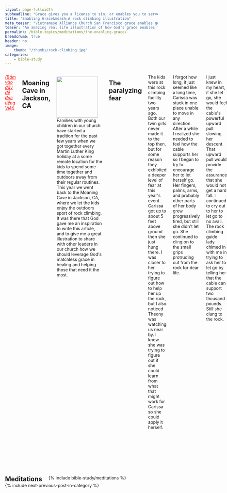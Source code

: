 ```yaml
---
layout: page-fullwidth
subheadline: "Grace gives you a license to sin, or enables you to serve God?"
title: "Enabling Grace&mdash;A rock climbing illustration"
meta_teaser: "Vietnamese Alliance Church San Francisco grace enables good works"
teaser: "An amazing real life illustration of how God's grace enables folks to do the impossible. The feat may be easy for some, but for others they may be impossible. These folks need a huge dose of God's grace to overcome their fears so they may achieve their impossibilities. For folks that are already achievers, there is no need to teach or encourage them, as a matter of fact you can't even stop them. This article addresses the meeting of the need of more feeble Christians like Mr. Feeble-mind in John Bunyan's Pilgrim's Progress. I'm one such feeble-minded Christian."
permalink: /bible-topics/meditations/the-enabling-grace/
breadcrumb: true
header: no
image:
    thumb: "/thumbs/rock-climbing.jpg"
categories:
    - bible-study
---
```

<!--more-->
<div class="row">
<div class="medium-8 columns" markdown="1">

<em><a style="color: #ff0000;" href="{{ site.baseurl }}/hoc-kinh-thanh/suy-gam/quyen-nang-cua-an-dien/">(Bấm vào đây để đọc tiếng Việt)</a></em>

## Moaning Cave in Jackson, CA

<div>
<p>
<img alt src="{{ site.baseurl }}/images/rock-climbing.jpg" style="border: 0px none; margin: 7px 15px 0px 0px; max-width: 100%; height: 136px; padding: 0px; float: left;">
Families with young children in our church have started a tradition for the past few years when we got together every Martin Luther King holiday at a some remote location for the kids to spend some time together and outdoors away from their regular routines. This year we went back to the Moaning Cave in Jackson, CA, where we let the kids enjoy the outdoors sport of rock climbing. It was there that God gave me an inspiration to write this article, and to give me a great illustration to share with other leaders in our church how we should leverage God's matchless grace in healing and helping those that need it the most.
</p>
</div>

## The paralyzing fear

The kids were at this rock climbing facility two years ago. Both our twin girls never made it to the top then, but for some reason they exhibited a deeper level of fear at this year's event. Carissa got up to about 5 feet above ground then she just hung there. I was closer to her trying to figure out how to help her up the rock, but I also noticed Theony was watching us near by. I knew she was trying to figure out if she could learn from what that might work for Carissa so she could apply it herself.

I forgot how long, it just seemed like a long time, Carissa was stuck in one place unable to move in any direction. After a while I realized she needed to feel how the cable supports her so I began to try to encourage her to let herself go. Her fingers, palms, arms, and probably other parts of her body grew progressively tired, but still she didn't let go. She continued to cling on to the small grips protruding out from the rock for dear life.

I just knew in my heart, if she let go, she would feel the cable's powerful upward pull slowing her descent. That upward pull would provide the assurance that she would not get a hard fall. I continued to cry out to her to let go to no avail. The rock climbing guide lady chimed in with me in trying to ask her to let go by telling her that the cable can support two thousand pounds. Still she clung to the rock.

Other folks tried to show her what other grip points for her to grab with her already very tired fingers, or where to rest her weary feet. But the instructions came from others didn't help the matter one bit as she got more frustrated. She simply couldn't move. But I wasn't frustrated. I knew what she was facing, because I had been there during a very trying time in my life. It seemed as if God's love was pouring out in my heart to wait, for the right moment.

## Trusting the cable

Carissa must have come to a place when she learned she could trust the cable, that it would not cause any harm to come to her. Once she got there, I knew she would be able to make it to the top, and to enjoy the journey at the same time.

After what seemed like a long time, I began to reach out to Carissa, to let her feel my support with my hands and shoulders under her weight, and encouraged her to let go of the rock. Letting go she did, but probably not after she had no strength left to hold on.

Though Carissa had gotten safely on the ground, she descended with my support instead of letting her full weight ride on the cable to experience its working against gravity on her favor. I knew she needed to develop this trust on the cable before she could reach the top, if she still has it in her to try again.

After getting down safely on the ground, she began to ask me to massage her hands, wrists, and arms. Carissa had recovered somewhat, her hands were still shaking but she asked the guide to put the harness on her again. This time I knew what I had to do to help her. As soon as she was barely two feet above ground, I asked her to let go. She did, and she felt the upward tug of the powerful cable. Then after a few tries like that, climbing a short distance up, letting herself drop, she learned to trust the cable, and then the bell at the twenty foot high peak was all of a sudden within her reach. And then she made more trips up and down the rock.

## God is our mighty cable

As many of us witnessed Carissa's struggle that day, we can draw many great lessons especially as leaders, pastors, and Sunday School teachers in our church. You are the one who are tasked with the job of helping such ones like Carissa to ascend the rock of their faith.

Did Carissa find the tips on how she could ascend the rock helpful? Not one bit. They actually made her more frustrated. All the helpers around her did not see the magnitude of her fear. Telling her to stop being afraid would not take away her fear. Telling her about the myriad grips on the rock's surface would make her panic. Getting angry with her would increase her pain.

Now let us imagine Carissa is like many Christians in our church. Climbing the rock is nothing compared with ascending the stairway to heaven. While the cable helps Carissa climb, it took our Lord Jesus to leave heaven and be crucified on the cross to get us up there. Now which is harder? Then why are many leaders still trying to make the same mistakes like when we tried to help Carissa ascend the rock? Do you know how useless those tips are? I know, because they are useless to me. And we saw it before our very eyes at the foot of the tall rocky challenge. Nevertheless, the tips may come in handy when the core issue of fear is resolved.

Once Carissa found for herself that she could trust the cable, the rest is history. This cable is like God's Grace, Mercies, and Faithfulness all combined whose tensile strength is increased by the power that created the universe and treated with the blood of the Son of God and guaranteed with an oath directly from the One in Whom there is no shadow of turning (Hebrews 6:13).

If we know how the knowledge of the trustworthy cable helps Carissa, why are folks afraid of letting Christians know of the amazing scarlett cord of redemption (Joshua 2:18)? Many folks are afraid that if they know of this cord they will be given a license to sin, but did we see this during Carissa's struggle? What happened after she learned of the "grace" of the cable? Did she squander this knowledge? Did she find it an excuse to quit? No, she found strength, she felt an irresistible urge to reach for the stars. Like Carissa, Christians who discovered God's grace&mdash;cable&mdash;become slave to righteousness, they can't resist doing good, to get to the peak of what God has in store for them. My advise to church leaders is you should take advantage of God's cable of grace to let Christians know that He would not let them fall.

## Living in fear is burdensome

Let's suppose someone tries to motivate Carissa to climb to the top using fear or rewards: Don't let go, because if you do, you'll fall and hurt real bad. If you get to the top, there will be a great reward waiting for you. Or using shame, or cheers, or pep talks? None of those things would have worked for Carissa as her fear was too overwhelming. And yet this strategy is often used to motivate Christians. They might work for worldly goals, but for something as impossible as having our sins wiped as clean as snow, for becoming children of God, leave them to the world.

Many Christians struggle much like Carissa did. Their ascending to the height as far as heaven while being motivated by fear proves too much for them. Year by year they wait for a revival meeting, a "bồi linh" event, only to be disappointed, while the specifications of God's grace's tensile strength is clearly shown the wonderful scriptures if they know where to look. God gives us 52 Sundays a year with 52 chances to proclaim through sermons and Sunday School lessons to grow people's faith as they learn of God's cable. Let us not leave this wonderful job to others.

## The true objective

For worldy pursuit, there is nothing wrong with setting a goal, and then work out steps leading to it. There are myriad examples in daily life. However things might be turned upside down in the spiritual realm. Jesus gives us plenty of <em>"for the kingdom of God is like ..."</em> where priorities and values are the opposite of what we expect.

Had our objective been to teach kids like Carissa the power of the cable to support her, she would have discovered that she could get to  the top with it. The getting to the top is an added bonus as she might even find that the floating down with the support of the cable might actually be more fun. But if the objective is to get to the top, it compounds her discouragement upon failure.

The apostle Paul uses all he has in his toolbox to teach us the true objective: Jesus. He'd tell us to fix our eyes upon Him. Even Jesus told us to fix our eyes upon Himself like the Hebrews of old were to fix their eyes upon the bronze snake when they were bitten by snakes in the desert. Once the Christians grow in the grace and knowledge of Jesus (2 Peter 3:18), other things will be added unto them, from lips that cannot stop talking about their Savior, from countenance that is lifted up as their burden is lifted, from hearts full of the living water from the throne of God fruit will be brought forth. For God is more interested in knowing whether this Christian knows the treasure he has than what he can do. If you haven't tasted the goodness of God don't bother trying to give it to someone else, because it will not please the heart of the Giver.


{% include bible-study/bible-study-footer %}
</div><!-- /.medium-8.columns -->
<div class="bible-index medium-4 columns">

<h2 style="margin: 0px">Meditations</h2>
        {% include bible-study/meditations %}
</div><!-- /.medium-4.columns -->
</div><!-- /.row -->

<div class="small-12" style="padding: 0px; border-bottom: none;">
    {% include next-previous-post-in-category %}
</div>
